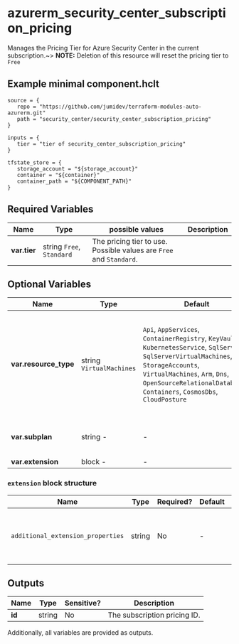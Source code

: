 # azurerm_security_center_subscription_pricing

Manages the Pricing Tier for Azure Security Center in the current subscription.~> **NOTE:** Deletion of this resource will reset the pricing tier to `Free`

## Example minimal component.hclt

```hcl
source = {
   repo = "https://github.com/jumidev/terraform-modules-auto-azurerm.git" 
   path = "security_center/security_center_subscription_pricing" 
}

inputs = {
   tier = "tier of security_center_subscription_pricing" 
}

tfstate_store = {
   storage_account = "${storage_account}" 
   container = "${container}" 
   container_path = "${COMPONENT_PATH}" 
}

```

## Required Variables

| Name | Type |  possible values |  Description |
| ---- | --------- |  ----------- | ----------- |
| **var.tier** | string  `Free`, `Standard`  |  The pricing tier to use. Possible values are `Free` and `Standard`. | 

## Optional Variables

| Name | Type |  Default  |  possible values |  Description |
| ---- | --------- |  ----------- | ----------- | ----------- |
| **var.resource_type** | string  `VirtualMachines`  |  `Api`, `AppServices`, `ContainerRegistry`, `KeyVaults`, `KubernetesService`, `SqlServers`, `SqlServerVirtualMachines`, `StorageAccounts`, `VirtualMachines`, `Arm`, `Dns`, `OpenSourceRelationalDatabases`, `Containers`, `CosmosDbs`, `CloudPosture`  |  The resource type this setting affects. Possible values are `Api`, `AppServices`, `ContainerRegistry`, `KeyVaults`, `KubernetesService`, `SqlServers`, `SqlServerVirtualMachines`, `StorageAccounts`, `VirtualMachines`, `Arm`, `Dns`, `OpenSourceRelationalDatabases`, `Containers`, `CosmosDbs` and `CloudPosture`. Defaults to `VirtualMachines` | 
| **var.subplan** | string  -  |  -  |  Resource type pricing subplan. Contact your MSFT representative for possible values. | 
| **var.extension** | block  -  |  -  |  One or more `extension` blocks. | 

### `extension` block structure

| Name | Type | Required? | Default | Description |
| ---- | ---- | --------- | ------- | ----------- |
| `additional_extension_properties` | string | No | - | Key/Value pairs that are required for some extensions. |



## Outputs

| Name | Type | Sensitive? | Description |
| ---- | ---- | --------- | --------- |
| **id** | string | No  | The subscription pricing ID. | 

Additionally, all variables are provided as outputs.
